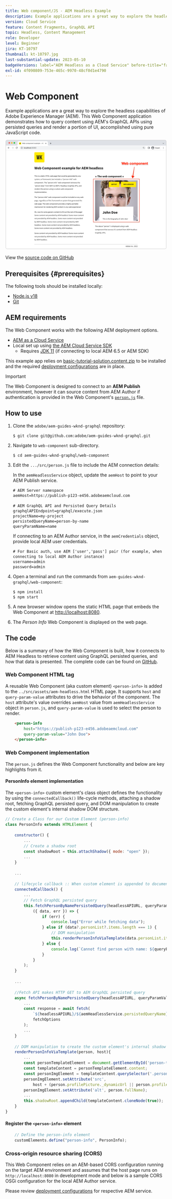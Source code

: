 ```yaml
---
title: Web component/JS - AEM Headless Example
description: Example applications are a great way to explore the headless capabilities of Adobe Experience Manager (AEM). This Web Component/JS application demonstrates how to query content using AEM's GraphQL APIs using persisted queries.
version: Cloud Service
feature: Content Fragments, GraphQL API
topic: Headless, Content Management
role: Developer
level: Beginner
jira: KT-10797
thumbnail: kt-10797.jpg
last-substantial-update: 2023-05-10
badgeVersions: label="AEM Headless as a Cloud Service" before-title="false"
exl-id: 4f090809-753e-465c-9970-48cf0d1e4790
---
```

# Web Component

Example applications are a great way to explore the headless capabilities of Adobe Experience Manager (AEM). This Web Component application demonstrates how to query content using AEM's GraphQL APIs using persisted queries and render a portion of UI, accomplished using pure JavaScript code. 

![Web Component with AEM Headless](./assets/web-component/web-component.png)

View the [source code on GitHub](https://github.com/adobe/aem-guides-wknd-graphql/tree/main/web-component)

## Prerequisites {#prerequisites}

The following tools should be installed locally:

+ [Node.js v18](https://nodejs.org/en/)
+ [Git](https://git-scm.com/)

## AEM requirements

The Web Component works with the following AEM deployment options. 

+ [AEM as a Cloud Service](https://experienceleague.adobe.com/docs/experience-manager-cloud-service/content/implementing/deploying/overview.html)
+ Local set up using [the AEM Cloud Service SDK](https://experienceleague.adobe.com/docs/experience-manager-learn/cloud-service/local-development-environment-set-up/overview.html)
    + Requires [JDK 11](https://experience.adobe.com/#/downloads/content/software-distribution/en/general.html?1_group.propertyvalues.property=.%2Fjcr%3Acontent%2Fmetadata%2Fdc%3AsoftwareType&1_group.propertyvalues.operation=equals&1_group.propertyvalues.0_values=software-type%3Atooling&fulltext=Oracle%7E+JDK%7E+11%7E&orderby=%40jcr%3Acontent%2Fjcr%3AlastModified&orderby.sort=desc&layout=list&p.offset=0&p.limit=14) (if connecting to local AEM 6.5 or AEM SDK)

This example app relies on [basic-tutorial-solution.content.zip](../multi-step/assets/explore-graphql-api/basic-tutorial-solution.content.zip) to be installed and the required [deployment configurations](../deployment/web-component.md) are in place.


>[!IMPORTANT]
>
>The Web Component is designed to connect to an __AEM Publish__ environment, however it can source content from AEM Author if authentication is provided in the Web Component's [`person.js`](https://github.com/adobe/aem-guides-wknd-graphql/blob/main/web-component/src/person.js#L11) file. 

## How to use

1. Clone the `adobe/aem-guides-wknd-graphql` repository:

    ```shell
    $ git clone git@github.com:adobe/aem-guides-wknd-graphql.git
    ```

1. Navigate to `web-component` sub-directory.

    ```shell
    $ cd aem-guides-wknd-graphql/web-component
    ```

1. Edit the `.../src/person.js` file to include the AEM connection details:

    In the `aemHeadlessService` object, update the `aemHost` to point to your AEM Publish service.

    ```plain
    # AEM Server namespace
    aemHost=https://publish-p123-e456.adobeaemcloud.com

    # AEM GraphQL API and Persisted Query Details
    graphqlAPIEndpoint=graphql/execute.json
    projectName=my-project
    persistedQueryName=person-by-name
    queryParamName=name
    ```

    If connecting to an AEM Author service, in the `aemCredentials` object, provide local AEM user credentials.

    ```plain
    # For Basic auth, use AEM ['user','pass'] pair (for example, when connecting to local AEM Author instance)
    username=admin
    password=admin
    ```

1. Open a terminal and run the commands from `aem-guides-wknd-graphql/web-component`:

    ```shell
    $ npm install
    $ npm start
    ```

1. A new browser window opens the static HTML page that embeds the Web Component at [http://localhost:8080](http://localhost:8080).
1. The _Person Info_ Web Component is displayed on the web page.

## The code

Below is a summary of how the Web Component is built, how it connects to AEM Headless to retrieve content using GraphQL persisted queries, and how that data is presented. The complete code can be found on [GitHub](https://github.com/adobe/aem-guides-wknd-graphql/tree/main/web-component).

### Web Component HTML tag

A reusable Web Component (aka custom element) `<person-info>` is added to the `../src/assets/aem-headless.html` HTML page. It supports `host` and `query-param-value` attributes to drive the behavior of the component. The `host` attribute's value overrides `aemHost` value from `aemHeadlessService` object in `person.js`, and `query-param-value` is used to select the person to render.

```html
    <person-info 
        host="https://publish-p123-e456.adobeaemcloud.com"
        query-param-value="John Doe">
    </person-info>
```

### Web Component implementation

The `person.js` defines the Web Component functionality and below are key highlights from it.

#### PersonInfo element implementation

The `<person-info>` custom element's class object defines the functionality by using the `connectedCallback()` life-cycle methods, attaching a shadow root, fetching GraphQL persisted query, and DOM manipulation to create the custom element's internal shadow DOM structure.

```javascript
// Create a Class for our Custom Element (person-info)
class PersonInfo extends HTMLElement {

    constructor() {
        ...
        // Create a shadow root
        const shadowRoot = this.attachShadow({ mode: "open" });
        ...
    }

    ...

    // lifecycle callback :: When custom element is appended to document
    connectedCallback() {
        ...
        // Fetch GraphQL persisted query
        this.fetchPersonByNamePersistedQuery(headlessAPIURL, queryParamValue).then(
            ({ data, err }) => {
                if (err) {
                    console.log("Error while fetching data");
                } else if (data?.personList?.items.length === 1) {
                    // DOM manipulation
                    this.renderPersonInfoViaTemplate(data.personList.items[0], host);
                } else {
                    console.log(`Cannot find person with name: ${queryParamValue}`);
                }
            }
        );
    }

    ...

    //Fetch API makes HTTP GET to AEM GraphQL persisted query
    async fetchPersonByNamePersistedQuery(headlessAPIURL, queryParamValue) {
        ...
        const response = await fetch(
            `${headlessAPIURL}/${aemHeadlessService.persistedQueryName}${encodedParam}`,
            fetchOptions
        );
        ...
    }

    // DOM manipulation to create the custom element's internal shadow DOM structure
    renderPersonInfoViaTemplate(person, host){
        ...
        const personTemplateElement = document.getElementById('person-template');
        const templateContent = personTemplateElement.content;
        const personImgElement = templateContent.querySelector('.person_image');
        personImgElement.setAttribute('src',
            host + (person.profilePicture._dynamicUrl || person.profilePicture._path));
        personImgElement.setAttribute('alt', person.fullName);
        ...
        this.shadowRoot.appendChild(templateContent.cloneNode(true));
    }
}
```

#### Register the `<person-info>` element

```javascript
    // Define the person-info element
    customElements.define("person-info", PersonInfo);
```

### Cross-origin resource sharing (CORS)

This Web Component relies on an AEM-based CORS configuration running on the target AEM environment and assumes that the host page runs on `http://localhost:8080` in development mode and below is a sample CORS OSGi configuration for the local AEM Author service. 

Please review [deployment configurations](../deployment/web-component.md) for respective AEM service. 
